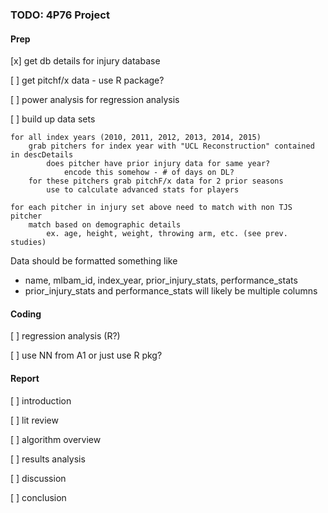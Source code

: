 ### TODO: 4P76 Project

#### Prep

[x] get db details for injury database

[ ] get pitchf/x data  - use R package?

[ ] power analysis for regression analysis

[ ] build up data sets

    for all index years (2010, 2011, 2012, 2013, 2014, 2015)
	    grab pitchers for index year with "UCL Reconstruction" contained in descDetails
	    	does pitcher have prior injury data for same year?
	    		encode this somehow - # of days on DL?
	    for these pitchers grab pitchF/x data for 2 prior seasons
	    	use to calculate advanced stats for players

	for each pitcher in injury set above need to match with non TJS pitcher
		match based on demographic details
			ex. age, height, weight, throwing arm, etc. (see prev. studies)

Data should be formatted something like

* name, mlbam_id, index_year, prior_injury_stats, performance_stats
* prior_injury_stats and performance_stats will likely be multiple columns

#### Coding

[ ] regression analysis (R?)

[ ] use NN from A1 or just use R pkg?

#### Report

[ ] introduction

[ ] lit review

[ ] algorithm overview

[ ] results analysis

[ ] discussion

[ ] conclusion

